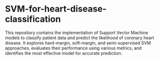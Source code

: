 # SVM-for-heart-disease-classification
This repository contains the implementation of Support Vector Machine models to classify patient data and predict the likelihood of coronary heart disease. It explores hard-margin, soft-margin, and semi-supervised SVM approaches, evaluates their performance using various metrics, and identifies the most effective model for accurate prediction.
